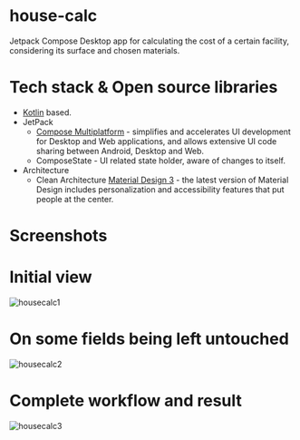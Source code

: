 # house-calc
Jetpack Compose Desktop app for calculating the cost of a certain facility, considering its surface and chosen materials.
  # Tech stack & Open source libraries
- [Kotlin](https://kotlinlang.org/) based.
- JetPack
  - [Compose Multiplatform](https://developer.android.com/jetpack/compose) - simplifies and accelerates UI development for Desktop and Web applications, and allows extensive UI code sharing between Android, Desktop and Web.
  - ComposeState - UI related state holder, aware of changes to itself.
- Architecture
  - Clean Architecture
[Material Design 3](https://m3.material.io/) - the latest version of Material Design includes personalization and accessibility features that put people at the center.
# Screenshots
  # Initial view
  ![housecalc1](https://user-images.githubusercontent.com/62217711/202273196-de351a81-ca92-4486-ad52-4710d10d8003.png)
  # On some fields being left untouched
  ![housecalc2](https://user-images.githubusercontent.com/62217711/202273375-500b6a96-344a-46d3-91c5-4158027ecdf1.png)
  # Complete workflow and result
  ![housecalc3](https://user-images.githubusercontent.com/62217711/202273475-1e0b156a-bad8-4972-81f9-fd4a7c6185a6.png)
